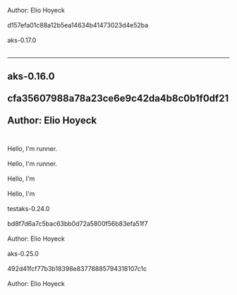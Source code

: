 Author: Elio Hoyeck <br></br>
d157efa01c88a12b5ea14634b41473023d4e52ba <br></br>
aks-0.17.0 <br></br>

-------------------------------------------------------------
aks-0.16.0 <br></br>
cfa35607988a78a23ce6e9c42da4b8c0b1f0df21 <br></br>
Author: Elio Hoyeck <br></br>
-------------------------------------------------------------
Hello, I'm runner. <br></br>
Hello, I'm runner. <br></br>
Hello, I'm <br></br>Hello, I'm <br></br> testaks-0.24.0<br></br>
 bd8f7d6a7c5bac63bb0d72a5800f56b83efa51f7<br></br>
 Author: Elio Hoyeck <br></br>
aks-0.25.0<br></br>
 492d41fcf77b3b18398e83778885794318107c1c<br></br>
 Author: Elio Hoyeck <br></br>